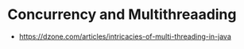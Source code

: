 # Concurrency and Multithreaading

- https://dzone.com/articles/intricacies-of-multi-threading-in-java
